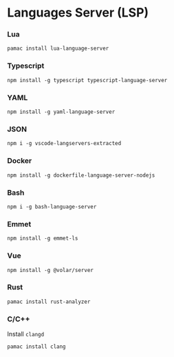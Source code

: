 # Languages Server (LSP)

### Lua
```
pamac install lua-language-server
```

### Typescript
```
npm install -g typescript typescript-language-server
```

### YAML
```
npm install -g yaml-language-server
```

### JSON
```
npm i -g vscode-langservers-extracted
```

### Docker
```
npm install -g dockerfile-language-server-nodejs
```

### Bash
```
npm i -g bash-language-server
```

### Emmet
```
npm install -g emmet-ls 
```

### Vue
```
npm install -g @volar/server
```

### Rust
```
pamac install rust-analyzer 
```

### C/C++
Install `clangd`
```
pamac install clang
```


